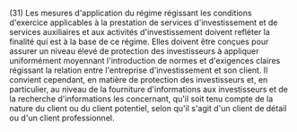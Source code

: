 (31) Les mesures d'application du régime régissant les conditions d'exercice applicables à la prestation de services d'investissement et de services auxiliaires et aux activités d'investissement doivent refléter la finalité qui est à la base de ce régime. Elles doivent être conçues pour assurer un niveau élevé de protection des investisseurs à appliquer uniformément moyennant l'introduction de normes et d'exigences claires régissant la relation entre l'entreprise d'investissement et son client. Il convient cependant, en matière de protection des investisseurs et, en particulier, au niveau de la fourniture d'informations aux investisseurs et de la recherche d'informations les concernant, qu'il soit tenu compte de la nature du client ou du client potentiel, selon qu'il s'agit d'un client de détail ou d'un client professionnel.